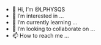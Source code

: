 - 👋 Hi, I’m @LPHYSQS
- 👀 I’m interested in ...
- 🌱 I’m currently learning ...
- 💞️ I’m looking to collaborate on ...
- 📫 How to reach me ...

<!---
LPHYSQS/LPHYSQS is a ✨ special ✨ repository because its `README.md` (this file) appears on your GitHub profile.
You can click the Preview link to take a look at your changes.
--->
